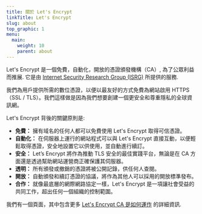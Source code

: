 ```yaml
---
title: 關於 Let's Encrypt
linkTitle: Let's Encrypt
slug: about
top_graphic: 1
menu:
  main:
    weight: 10
    parent: about
---
```


Let's Encrypt 是一個免費，自動化，開放的憑證頒發機構（CA）, 為了公眾利益而推展. 它是由 [Internet Security Research Group (ISRG)](https://www.abetterinternet.org/) 所提供的服務.

我們為用戶提供所需的數位憑證，以便以最友好的方式免費為網站啟用 HTTPS（SSL / TLS）。我們這樣做是因為我們想要創建一個更安全和尊重隱私的全球資訊網。

Let's Encrypt 背後的關鍵原則是:

* <strong>免費：</strong> 擁有域名的任何人都可以免費使用 Let's Encrypt 取得可信憑證。
* <strong>自動化：</strong> 在伺服器上運行的網站程式可以與 Let's Encrypt 直接互動，以便輕鬆取得憑證，安全地設置它以供使用，並自動進行續訂。
* <strong>安全：</strong> Let’s Encrypt 將作為推動 TLS 安全的最佳實踐平台，無論是在 CA 方面還是透過幫助網站運營商正確保護其伺服器。
* <strong>透明：</strong> 所有頒發或撤銷的憑證將被公開記錄，供任何人查閱。
* <strong>開放：</strong> 自動頒發和續訂憑證的協議，將作為其他人可以採用的開放標準發布。
* <strong>合作：</strong> 就像最底層的網際網路協定一樣，Let's Encrypt 是一項讓社會受益的共同工作，超出任何一個組織的控制範圍。

我們有一個頁面，其中包含更多 [Let's Encrypt CA 是如何運作](/how-it-works/) 的詳細資訊.